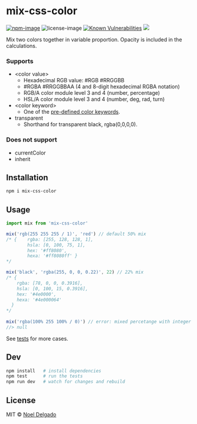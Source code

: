 # mix-css-color
[![npm-image](https://img.shields.io/npm/v/mix-css-color.svg)](https://www.npmjs.com/package/mix-css-color)
![license-image](https://img.shields.io/npm/l/mix-css-color.svg)
[![Known Vulnerabilities](https://snyk.io/test/npm/mix-css-color/badge.svg)](https://snyk.io/test/npm/mix-css-color)
![](https://img.badgesize.io/noeldelgado/mix-css-color/master/lib/index.esm.js.svg?compression=gzip)

Mix two colors together in variable proportion. Opacity is included in the calculations.

### Supports
* \<color value\>
	* Hexadecimal RGB value: #RGB #RRGGBB
	* #RGBA #RRGGBBAA (4 and 8-digit hexadecimal RGBA notation)
	* RGB/A color module level 3 and 4 (number, percentage)
	* HSL/A color module level 3 and 4 (number, deg, rad, turn)
* \<color keyword\>
	* One of the [pre-defined color keywords](https://www.w3.org/wiki/CSS/Properties/color/keywords).
* transparent
	* Shorthand for transparent black, rgba(0,0,0,0).

### Does not support
* currentColor
* inherit

## Installation
```sh
npm i mix-css-color
```

## Usage
```js
import mix from 'mix-css-color'

mix('rgb(255 255 255 / 1)', 'red') // default 50% mix
/* {	rgba: [255, 128, 128, 1],
		hsla: [0, 100, 75, 1],
		hex: '#ff8080',
		hexa: '#ff8080ff' }
*/

mix('black', 'rgba(255, 0, 0, 0.22)', 22) // 22% mix
/* {
    rgba: [78, 0, 0, 0.3916],
    hsla: [0, 100, 15, 0.3916],
    hex: '#4e0000',
    hexa: '#4e000064'
  }
*/
  
mix('rgba(100% 255 100% / 0)') // error: mixed percetange with integer
//> null
```
See [tests](https://github.com/noeldelgado/mix-css-color/tree/master/test) for more cases.

## Dev
```sh
npm install   # install dependencies
npm test      # run the tests
npm run dev   # watch for changes and rebuild
```

## License
MIT © [Noel Delgado](http://pixelia.me/)
